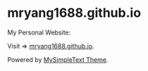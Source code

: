 # mryang1688.github.io

My Personal Website:

Visit => [mryang1688.github.io](https://mryang1688.github.io).

Powered by  [MySimpleText Theme](https://github.com/mryang1688.github.io).